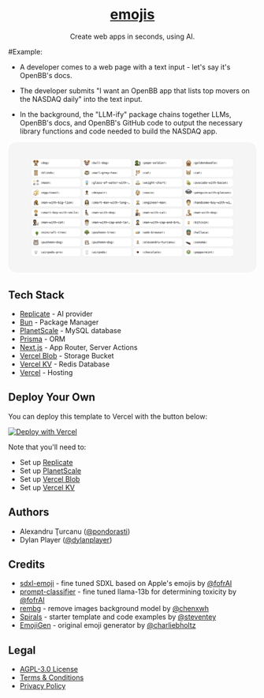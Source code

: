 <a href="https://emojis.sh/">
  <h1 align="center">emojis</h1>
</a>

<p align="center">
  Create web apps in seconds, using AI.
</p>


 #Example:

- A developer comes to a web page with a text input - let's say it's OpenBB's docs.

- The developer submits "I want an OpenBB app that lists top movers on the NASDAQ daily" into the text input.

- In the background, the "LLM-ify" package chains together LLMs, OpenBB's docs, and OpenBB's GitHub code to output the necessary library functions and code needed to build the NASDAQ app.

<!-- <p align="center">
  <a href="https://twitter.com/pondorasti">
    <img src="https://img.shields.io/twitter/follow/pondorasti?style=flat&logo=x&color=0bf&logoColor=fff" alt="Alexandru Ţurcanu's X follower count" />
  </a>

  <a href="https://github.com/pondorasti/emojis">
    <img src="https://img.shields.io/github/stars/pondorasti/emojis?label=pondorasti%2Femojis" alt="pondorasti/emojis repo star count" />
  </a>
</p> -->

<!-- <p align="center">
  <a href="#tech-stack"><strong>Tech Stack</strong></a> ·
  <a href="#tech-stack"><strong>Deploy Your Own</strong></a> ·
  <a href="#authors"><strong>Authors</strong></a> ·
  <a href="#credits"><strong>Credits</strong></a> ·
  <a href="#legal"><strong>Legal</strong></a>
</p> -->

<a href="https://imagination.sh/">
    <img alt="" src="public/_static/readme.png"> 
</a>
<br/>


## Tech Stack

- [Replicate](https://replicate.com/) - AI provider
- [Bun](https://bun.sh/) - Package Manager
- [PlanetScale](https://planetscale.com/) - MySQL database
- [Prisma](https://www.prisma.io/) - ORM
- [Next.js](https://nextjs.org/docs/app) - App Router, Server Actions
- [Vercel Blob](https://vercel.com/storage/blob) - Storage Bucket
- [Vercel KV](https://vercel.com/storage/kv) - Redis Database 
- [Vercel](https://vercel.com/) - Hosting

## Deploy Your Own

You can deploy this template to Vercel with the button below:

[![Deploy with Vercel](https://vercel.com/button)](https://dub.sh/emojis-deploy)

Note that you'll need to:

- Set up [Replicate](https://replicate.com)
- Set up [PlanetScale](https://planetscale.com/)
- Set up [Vercel Blob](https://vercel.com/docs/storage/vercel-blob/quickstart)
- Set up [Vercel KV](https://vercel.com/docs/storage/vercel-kv/quickstart)

## Authors

- Alexandru Ţurcanu ([@pondorasti](https://x.com/pondorasti))
- Dylan Player ([@dylanplayer](https://twitter.com/dylanplayer))

## Credits


- [sdxl-emoji](https://replicate.com/fofr/sdxl-emoji) - fine tuned SDXL based on Apple's emojis by [@fofrAI](https://twitter.com/fofrAI)
- [prompt-classifier](https://replicate.com/fofr/prompt-classifier) - fine tuned llama-13b for determining toxicity by [@fofrAI](https://twitter.com/fofrAI)
- [rembg](https://replicate.com/cjwbw/rembg) - remove images background model by [@chenxwh](https://github.com/chenxwh)
- [Spirals](https://spirals.vercel.app/) - starter template and code examples by [@steventey](https://twitter.com/steventey)
- [EmojiGen](https://github.com/cbh123/emoji) - original emoji generator by [@charliebholtz](https://twitter.com/charliebholtz)

## Legal

- [AGPL-3.0 License](https://github.com/Pondorasti/emojis/blob/main/LICENSE)
- [Terms & Conditions](https://emojis.sh/terms)
- [Privacy Policy](https://emojis.sh/privacy)